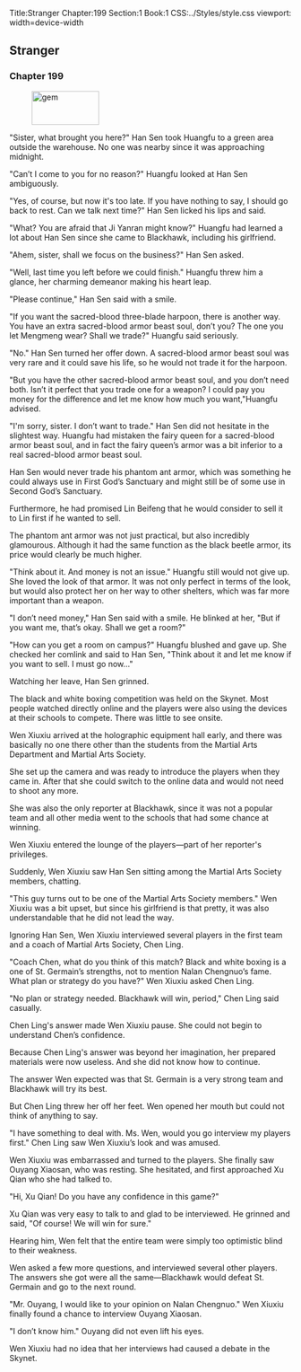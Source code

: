 Title:Stranger 
Chapter:199 
Section:1 
Book:1 
CSS:../Styles/style.css 
viewport: width=device-width
  
## Stranger
### Chapter 199 
<figure>
	<img src="../Images/gem.gif" alt="gem" id="gem" width="120" height="60" />
</figure>
  

  
  "Sister, what brought you here?" Han Sen took Huangfu to a green area outside the warehouse. No one was nearby since it was approaching midnight.

"Can’t I come to you for no reason?" Huangfu looked at Han Sen ambiguously.

"Yes, of course, but now it's too late. If you have nothing to say, I should go back to rest. Can we talk next time?" Han Sen licked his lips and said.

"What? You are afraid that Ji Yanran might know?" Huangfu had learned a lot about Han Sen since she came to Blackhawk, including his girlfriend.

"Ahem, sister, shall we focus on the business?" Han Sen asked.

"Well, last time you left before we could finish." Huangfu threw him a glance, her charming demeanor making his heart leap.

"Please continue," Han Sen said with a smile.

"If you want the sacred-blood three-blade harpoon, there is another way. You have an extra sacred-blood armor beast soul, don’t you? The one you let Mengmeng wear? Shall we trade?" Huangfu said seriously.

"No." Han Sen turned her offer down. A sacred-blood armor beast soul was very rare and it could save his life, so he would not trade it for the harpoon.

"But you have the other sacred-blood armor beast soul, and you don’t need both. Isn’t it perfect that you trade one for a weapon? I could pay you money for the difference and let me know how much you want,"Huangfu advised.

"I'm sorry, sister. I don’t want to trade." Han Sen did not hesitate in the slightest way. Huangfu had mistaken the fairy queen for a sacred-blood armor beast soul, and in fact the fairy queen’s armor was a bit inferior to a real sacred-blood armor beast soul.

Han Sen would never trade his phantom ant armor, which was something he could always use in First God’s Sanctuary and might still be of some use in Second God’s Sanctuary.

Furthermore, he had promised Lin Beifeng that he would consider to sell it to Lin first if he wanted to sell.

The phantom ant armor was not just practical, but also incredibly glamourous. Although it had the same function as the black beetle armor, its price would clearly be much higher.

"Think about it. And money is not an issue." Huangfu still would not give up. She loved the look of that armor. It was not only perfect in terms of the look, but would also protect her on her way to other shelters, which was far more important than a weapon.

"I don’t need money," Han Sen said with a smile. He blinked at her, "But if you want me, that’s okay. Shall we get a room?"

"How can you get a room on campus?" Huangfu blushed and gave up. She checked her comlink and said to Han Sen, "Think about it and let me know if you want to sell. I must go now…"

Watching her leave, Han Sen grinned.

The black and white boxing competition was held on the Skynet. Most people watched directly online and the players were also using the devices at their schools to compete. There was little to see onsite.

Wen Xiuxiu arrived at the holographic equipment hall early, and there was basically no one there other than the students from the Martial Arts Department and Martial Arts Society.

She set up the camera and was ready to introduce the players when they came in. After that she could switch to the online data and would not need to shoot any more.

She was also the only reporter at Blackhawk, since it was not a popular team and all other media went to the schools that had some chance at winning.

Wen Xiuxiu entered the lounge of the players—part of her reporter's privileges.

Suddenly, Wen Xiuxiu saw Han Sen sitting among the Martial Arts Society members, chatting.

"This guy turns out to be one of the Martial Arts Society members." Wen Xiuxiu was a bit upset, but since his girlfriend is that pretty, it was also understandable that he did not lead the way.

Ignoring Han Sen, Wen Xiuxiu interviewed several players in the first team and a coach of Martial Arts Society, Chen Ling.

"Coach Chen, what do you think of this match? Black and white boxing is a one of St. Germain’s strengths, not to mention Nalan Chengnuo’s fame. What plan or strategy do you have?" Wen Xiuxiu asked Chen Ling.

"No plan or strategy needed. Blackhawk will win, period," Chen Ling said casually.

Chen Ling's answer made Wen Xiuxiu pause. She could not begin to understand Chen’s confidence.

Because Chen Ling's answer was beyond her imagination, her prepared materials were now useless. And she did not know how to continue.

The answer Wen expected was that St. Germain is a very strong team and Blackhawk will try its best.

But Chen Ling threw her off her feet. Wen opened her mouth but could not think of anything to say.

"I have something to deal with. Ms. Wen, would you go interview my players first." Chen Ling saw Wen Xiuxiu’s look and was amused.

Wen Xiuxiu was embarrassed and turned to the players. She finally saw Ouyang Xiaosan, who was resting. She hesitated, and first approached Xu Qian who she had talked to.

"Hi, Xu Qian! Do you have any confidence in this game?"

Xu Qian was very easy to talk to and glad to be interviewed. He grinned and said, "Of course! We will win for sure."

Hearing him, Wen felt that the entire team were simply too optimistic blind to their weakness.

Wen asked a few more questions, and interviewed several other players. The answers she got were all the same—Blackhawk would defeat St. Germain and go to the next round.

"Mr. Ouyang, I would like to your opinion on Nalan Chengnuo." Wen Xiuxiu finally found a chance to interview Ouyang Xiaosan.

"I don’t know him." Ouyang did not even lift his eyes.

Wen Xiuxiu had no idea that her interviews had caused a debate in the Skynet.

